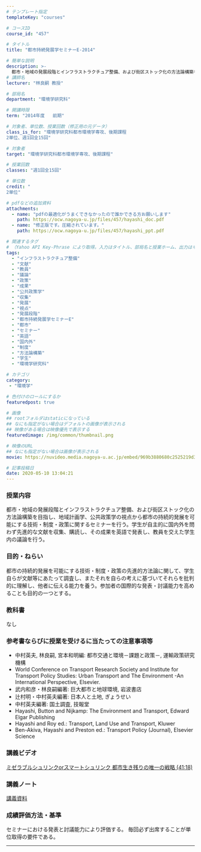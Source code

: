 ```yaml
---
# テンプレート指定
templateKey: "courses"

# コースID
course_id: "457"

# タイトル
title: "都市持続発展学セミナーE-2014"

# 簡単な説明
description: >-
  都市・地域の発展段階とインフラストラクチュア整備、および街区ストック化の方法論構築を目指し、地域計画学、公共政策学の視点から都市の持続的発展を可能にする技術・制度・政策に関するセミナーを行う。学生が自主的に国内外を問わず先進的な文献を収集、購読し、その成果を英語で発表し、教員を交えた学生内の議論を行う。 ....
# 講師名
lecturer: "林良嗣 教授"

# 部局名
department: "環境学研究科"

# 開講時限
term: "2014年度	前期"

# 対象者、単位数、授業回数（修正用の元データ）
class_is_for: "環境学研究科都市環境学専攻、後期課程
2単位、週1回全15回"

# 対象者
target: "環境学研究科都市環境学専攻、後期課程"

# 授業回数
classes: "週1回全15回"

# 単位数
credit: "
2単位"

# pdfなどの追加資料
attachments:
  - name: "pdfの最適化がうまくできなかったので誰かできる方お願いします" 
    path: https://ocw.nagoya-u.jp/files/457/hayashi_doc.pdf
  - name: "修正版です。圧縮されています。" 
    path: https://ocw.nagoya-u.jp/files/457/hayashi_ppt.pdf

# 関連するタグ
# （Yahoo API Key-Phrase により取得。入力はタイトル、部局名と授業ホーム、出力はキーフレーズ（tags））
tags:
  - "インフラストラクチュア整備"
  - "文献"
  - "教員"
  - "議論"
  - "政策"
  - "成果"
  - "公共政策学"
  - "収集"
  - "発展"
  - "視点"
  - "発展段階"
  - "都市持続発展学セミナーE"
  - "都市"
  - "セミナー"
  - "英語"
  - "国内外"
  - "制度"
  - "方法論構築"
  - "学生"
  - "環境学研究科"

# カテゴリ
category:
 - "環境学"

# 色付けのロールにするか
featuredpost: true

# 画像
## rootフォルダはstaticになっている
## なにも指定がない場合はデフォルトの画像が表示される
## 映像がある場合は映像優先で表示する
featuredimage: /img/common/thumbnail.png

# 映像のURL
## なにも指定がない場合は画像が表示される
movie: https://nuvideo.media.nagoya-u.ac.jp/embed/969b3880680c2525219d326b94ff0e98b86840b2

# 記事投稿日
date: 2020-05-10 13:04:21
---
```


### 授業内容

都市・地域の発展段階とインフラストラクチュア整備、および街区ストック化の方法論構築を目指し、地域計画学、公共政策学の視点から都市の持続的発展を可能にする技術・制度・政策に関するセミナーを行う。学生が自主的に国内外を問わず先進的な文献を収集、購読し、その成果を英語で発表し、教員を交えた学生内の議論を行う。








### 目的・ねらい

都市の持続的発展を可能にする技術・制度・政策の先進的方法論に関して、学生自らが文献等にあたって調査し、またそれを自らの考えに基づいてそれらを批判的に理解し、他者に伝える能力を養う。参加者の国際的な発表・討議能力を高めることも目的の一つとする。

### 教科書

なし

### 参考書ならびに授業を受けるに当たっての注意事項等

* 中村英夫, 林良嗣, 宮本和明編: 都市交通と環境－課題と政策－, 運輸政策研究機構
* World Conference on Transport Research Society and Institute for Transport Policy Studies: Urban Transport and The Environment -An International Perspective, Elsevier.
* 武内和彦・林良嗣編著: 巨大都市と地球環境, 岩波書店
* 辻村明・中村英夫編著: 日本人と土地, ぎょうせい
* 中村英夫編著: 国土調査, 技報堂
* Hayashi, Button and Nijkamp: The Environment and Transport, Edward Elgar Publishing
* Hayashi and Roy ed.: Transport, Land Use and Transport, Kluwer
* Ben-Akiva, Hayashi and Preston ed.: Transport Policy (Journal), Elsevier Science





### 講義ビデオ

<a href="https://nuvideo.media.nagoya-u.ac.jp/embed/969b3880680c2525219d326b94ff0e98b86840b2" target="blank">ミゼラブルシュリンクorスマートシュリンク 都市生き残りの唯一の戦略 (41:18)</a>


### 講義ノート

[講義資料](https://ocw.nagoya-u.jp/files/457/hayashi_ppt.pdf) 







### 成績評価方法・基準

セミナーにおける発表と討議能力により評価する。 毎回必ず出席することが単位取得の要件である。





-----